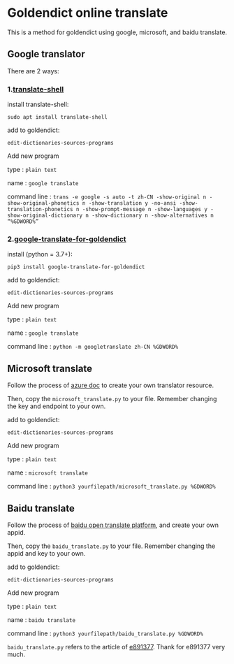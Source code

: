 # Goldendict online translate

This is a method for goldendict using google, microsoft, and baidu translate.


## Google translator

There are 2 ways:

### 1.[translate-shell](https://github.com/soimort/translate-shell)

install translate-shell:

`sudo apt install translate-shell`

add to goldendict:

`edit-dictionaries-sources-programs`

Add new program

type : `plain text`

name : `google translate`

command line : `trans -e google -s auto -t zh-CN -show-original n -show-original-phonetics n -show-translation y -no-ansi -show-translation-phonetics n -show-prompt-message n -show-languages y -show-original-dictionary n -show-dictionary n -show-alternatives n “%GDWORD%”`


### 2.[google-translate-for-goldendict](https://github.com/xinebf/google-translate-for-goldendict)

install (python = 3.7+):

`pip3 install google-translate-for-goldendict`

add to goldendict:

`edit-dictionaries-sources-programs`

Add new program

type : `plain text`

name : `google translate`

command line : `python -m googletranslate zh-CN %GDWORD%`


## Microsoft translate

Follow the process of [azure doc](https://docs.microsoft.com/en-us/azure/cognitive-services/translator/quickstart-translator?tabs=csharp) to create your own translator resource.

Then, copy the `microsoft_translate.py` to your file. Remember changing the key and endpoint to your own.

add to goldendict:

`edit-dictionaries-sources-programs`

Add new program

type : `plain text`

name : `microsoft translate`

command line : `python3 yourfilepath/microsoft_translate.py %GDWORD%`


## Baidu translate

Follow the process of [baidu open translate platform](https://fanyi-api.baidu.com/api/trans/product/desktop), and create your own appid.

Then, copy the `baidu_translate.py` to your file. Remember changing the appid and key to your own.

add to goldendict:

`edit-dictionaries-sources-programs`

Add new program

type : `plain text`

name : `baidu translate`

command line : `python3 yourfilepath/baidu_translate.py %GDWORD%`

`baidu_translate.py` refers to the article of [e891377](https://blog.csdn.net/e891377/article/details/103399520). Thank for e891377 very much.
